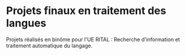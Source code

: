 # Projets finaux en traitement des langues

Projets réalisés en binôme pour l'UE RITAL : Recherche d'information et traitement automatique du langage.
